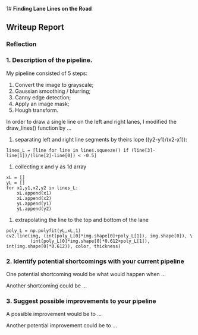 1# **Finding Lane Lines on the Road** 

## Writeup Report

### Reflection

### 1. Description of the pipeline.

My pipeline consisted of 5 steps:
1. Convert the image to grayscale;
1. Gaussian smoothing / blurring;
1. Canny edge detection;
1. Apply an image mask;
1. Hough transform.

In order to draw a single line on the left and right lanes, I modified the draw_lines() function by ...
1. separating left and right line segments by theirs lope ((y2-y1)/(x2-x1)):
```
lines_L = [line for line in lines.squeeze() if (line[3]-line[1])/(line[2]-line[0]) < -0.5]
```
1. collecting x and y as 1d array
```
xL = []
yL = []
for x1,y1,x2,y2 in lines_L:
    xL.append(x1)
    xL.append(x2)
    yL.append(y1)
    yL.append(y2)
```
1. extrapolating the line to the top and bottom of the lane
```
poly_L = np.polyfit(yL,xL,1)
cv2.line(img, (int(poly_L[0]*img.shape[0]+poly_L[1]), img.shape[0]), \
         (int(poly_L[0]*img.shape[0]*0.612+poly_L[1]), int(img.shape[0]*0.612)), color, thickness)
```


### 2. Identify potential shortcomings with your current pipeline


One potential shortcoming would be what would happen when ... 

Another shortcoming could be ...


### 3. Suggest possible improvements to your pipeline

A possible improvement would be to ...

Another potential improvement could be to ...
